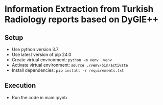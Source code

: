 # Information Extraction from Turkish Radiology reports based on DyGIE++

## Setup
- Use python version 3.7
- Use latest version of pip 24.0
- Create virtual environment: `python -m venv .venv`
- Activate virtual environment: `source ./venv/bin/activate`
- Install dependencies: `pip install -r requirements.txt`

## Execution
- Run the code in main.ipynb